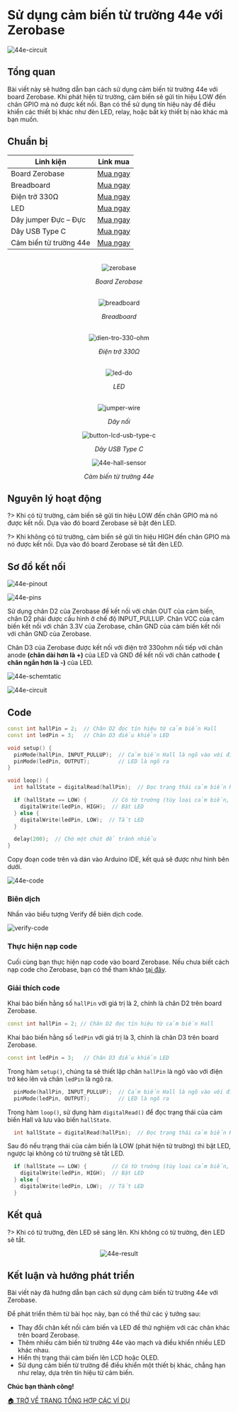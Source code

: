 <br>
<br>
<br>

# Sử dụng cảm biến từ trường 44e với Zerobase

![44e-circuit](https://cdn.chipstack.vn/zerobase/44e-hall-sensor/44e-circuit.jpg)

## Tổng quan

Bài viết này sẽ hướng dẫn bạn cách sử dụng cảm biến từ trường 44e với board Zerobase. Khi phát hiện từ trường, cảm biến sẽ gửi tín hiệu LOW đến chân GPIO mà nó được kết nối. Bạn có thể sử dụng tín hiệu này để điều khiển các thiết bị khác như đèn LED, relay, hoặc bất kỳ thiết bị nào khác mà bạn muốn.

## Chuẩn bị

| Linh kiện |  Link mua |
| --- | --- |
| Board Zerobase |[Mua ngay](https://chipstack.vn/san-pham/zerobase) |
| Breadboard |[Mua ngay](https://chipstack.vn/san-pham/breadboard-830-lo/) |
| Điện trở 330Ω |[Mua ngay](https://chipstack.vn/san-pham/dien-tro-1-4w-1/) |
| LED |[Mua ngay](https://chipstack.vn/san-pham/led-5mm-vo-mau/) |
| Dây jumper Đực – Đực | [Mua ngay](https://chipstack.vn/san-pham/day-jumper-duc-duc/) |
| Dây USB Type C |[Mua ngay](https://chipstack.vn/san-pham/day-usb-type-c-1m/) |
| Cảm biến từ trường 44e | [Mua ngay](https://chipstack.vn/san-pham/cam-bien-hall-44e/) |

<br>

<div align="center">
    <img src="https://cdn.chipstack.vn/default/zerobase-overview.png" alt="zerobase">
    <p><em>Board Zerobase</em></p>
</div>

<br>

<div align="center">
    <img src="https://cdn.chipstack.vn/default/breadboard.png" alt="breadboard">
    <p><em>Breadboard</em></p>
</div>

<br>

<div align="center">
    <img src="https://cdn.chipstack.vn/default/dien-tro-330-ohm.png" alt="dien-tro-330-ohm">
    <p><em>Điện trở 330Ω</em></p>
</div>

<br>

<div align="center">
    <img src="https://cdn.chipstack.vn/default/led-do.png" alt="led-do">
    <p><em>LED</em></p>
</div>

<br>

<div align="center">
    <img src="https://cdn.chipstack.vn/default/jumper-wire.png" alt="jumper-wire">
    <p><em>Dây nối</em></p>
</div>

<div align="center">
    <img src="https://cdn.chipstack.vn/default/usb-type-c.jpg" alt="button-lcd-usb-type-c">
    <p><em>Dây USB Type C</em></p>
</div>

<div align="center">
    <img src="https://cdn.chipstack.vn/zerobase2/44e-hall-sensor/44e.jpg" alt="44e-hall-sensor">
    <p><em>Cảm biến từ trường 44e</em></p>
</div>

## Nguyên lý hoạt động

?> Khi có từ trường, cảm biến sẽ gửi tín hiệu LOW đến chân GPIO mà nó được kết nối. Dựa vào đó board Zerobase sẽ bật đèn LED.

?> Khi không có từ trường, cảm biến sẽ gửi tín hiệu HIGH đến chân GPIO mà nó được kết nối. Dựa vào đó board Zerobase sẽ tắt đèn LED.

## Sơ đồ kết nối

![44e-pinout](https://cdn.chipstack.vn/zerobase2/44e-hall-sensor/pinout-44e.jpg)

![44e-pins](https://cdn.chipstack.vn/zerobase/44e-hall-sensor/44e-pins.png)

Sử dụng chân D2 của Zerobase để kết nối với chân OUT của cảm biến, chân D2 phải được cấu hình ở chế độ INPUT_PULLUP. Chân VCC của cảm biến kết nối với chân 3.3V của Zerobase, chân GND của cảm biến kết nối với chân GND của Zerobase.

Chân D3 của Zerobase được kết nối với điện trở 330ohm nối tiếp với chân anode **(chân dài hơn là +)** của LED và GND để kết nối với chân cathode **( chân ngắn hơn là -)** của LED.

![44e-schemtatic](https://cdn.chipstack.vn/zerobase/44e-hall-sensor/44e-schemtatic.png)

![44e-circuit](https://cdn.chipstack.vn/zerobase/44e-hall-sensor/44e-circuit.jpg)

## Code

```cpp
const int hallPin = 2;  // Chân D2 đọc tín hiệu từ cảm biến Hall
const int ledPin = 3;   // Chân D3 điều khiển LED

void setup() {
  pinMode(hallPin, INPUT_PULLUP);  // Cảm biến Hall là ngõ vào với điện trở kéo lên
  pinMode(ledPin, OUTPUT);         // LED là ngõ ra
}

void loop() {
  int hallState = digitalRead(hallPin);  // Đọc trạng thái cảm biến Hall

  if (hallState == LOW) {        // Có từ trường (tùy loại cảm biến, có thể là LOW)
    digitalWrite(ledPin, HIGH);  // Bật LED
  } else {
    digitalWrite(ledPin, LOW);  // Tắt LED
  }

  delay(200);  // Chờ một chút để tránh nhiễu
}
```

Copy đoạn code trên và dán vào Arduino IDE, kết quả sẽ được như hình bên dưới.

![44e-code](https://cdn.chipstack.vn/zerobase/44e-hall-sensor/44e-code.png)

### Biên dịch

Nhấn vào biểu tượng Verify để biên dịch code.

![verify-code](https://cdn.chipstack.vn/default/verify-code.png "verify-code]")

### Thực hiện nạp code
Cuối cùng bạn thực hiện nạp code vào board Zerobase. Nếu chưa biết cách nạp code cho Zerobase, bạn có thể tham khảo [tại đây](https://zerobase.chipstack.vn/#/vi/zerobase/quickstart).

### Giải thích code

Khai báo biến hằng số `hallPin` với giá trị là 2, chính là chân D2 trên board Zerobase.

```cpp
const int hallPin = 2; // Chân D2 đọc tín hiệu từ cảm biến Hall
```

Khai báo biến hằng số `ledPin` với giá trị là 3, chính là chân D3 trên board Zerobase.

```cpp
const int ledPin = 3;   // Chân D3 điều khiển LED
```

Trong hàm `setup()`, chúng ta sẽ thiết lập chân `hallPin` là ngõ vào với điện trở kéo lên và chân `ledPin` là ngõ ra.

```cpp
  pinMode(hallPin, INPUT_PULLUP);  // Cảm biến Hall là ngõ vào với điện trở kéo lên
  pinMode(ledPin, OUTPUT);         // LED là ngõ ra
```

Trong hàm `loop()`, sử dụng hàm `digitalRead()` để đọc trạng thái của cảm biến Hall và lưu vào biến `hallState`.

```cpp
  int hallState = digitalRead(hallPin);  // Đọc trạng thái cảm biến Hall
```

Sau đó nếu trạng thái của cảm biến là LOW (phát hiện từ trường) thì bật LED, ngược lại không có từ trường sẽ tắt LED.

```cpp
  if (hallState == LOW) {        // Có từ trường (tùy loại cảm biến, có thể là LOW)
    digitalWrite(ledPin, HIGH);  // Bật LED
  } else {
    digitalWrite(ledPin, LOW);  // Tắt LED
  }
```

## Kết quả

?> Khi có từ trường, đèn LED sẽ sáng lên. Khi không có từ trường, đèn LED sẽ tắt.

<p align="center">
  <img src="https://cdn.chipstack.vn/zerobase/44e-hall-sensor/44e-result.gif" alt="44e-result">
</p>

## Kết luận và hướng phát triển

Bài viết này đã hướng dẫn bạn cách sử dụng cảm biến từ trường 44e với Zerobase.

Để phát triển thêm từ bài học này, bạn có thể thử các ý tưởng sau:

- Thay đổi chân kết nối cảm biến và LED để thử nghiệm với các chân khác trên board Zerobase.
- Thêm nhiều cảm biến từ trường 44e vào mạch và điều khiển nhiều LED khác nhau.
- Hiển thị trạng thái cảm biến lên LCD hoặc OLED.
- Sử dụng cảm biến từ trường để điều khiển một thiết bị khác, chẳng hạn như relay, dựa trên tín hiệu từ cảm biến.

**Chúc bạn thành công!**

[🏠 TRỞ VỀ TRANG TỔNG HỢP CÁC VÍ DỤ](vi/zerobase/examples.md)





